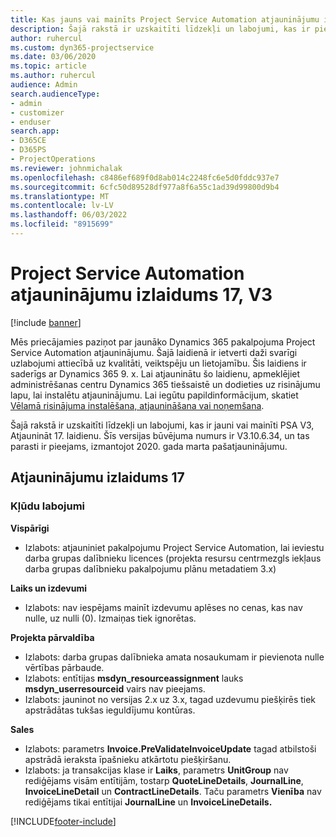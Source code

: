 ```yaml
---
title: Kas jauns vai mainīts Project Service Automation atjauninājumu izlaidumā 17, V3
description: Šajā rakstā ir uzskaitīti līdzekļi un labojumi, kas ir pieejami project service automation atjaunināšanas laidienā 17, V3.
author: ruhercul
ms.custom: dyn365-projectservice
ms.date: 03/06/2020
ms.topic: article
ms.author: ruhercul
audience: Admin
search.audienceType:
- admin
- customizer
- enduser
search.app:
- D365CE
- D365PS
- ProjectOperations
ms.reviewer: johnmichalak
ms.openlocfilehash: c8486ef689f0d8ab014c2248fc6e5d0fddc937e7
ms.sourcegitcommit: 6cfc50d89528df977a8f6a55c1ad39d99800d9b4
ms.translationtype: MT
ms.contentlocale: lv-LV
ms.lasthandoff: 06/03/2022
ms.locfileid: "8915699"
---
```

# <a name="project-service-automation-update-release-17-v3"></a>Project Service Automation atjauninājumu izlaidums 17, V3

[!include [banner](../includes/psa-now-project-operations.md)]

Mēs priecājamies paziņot par jaunāko Dynamics 365 pakalpojuma Project Service Automation atjauninājumu. Šajā laidienā ir ietverti daži svarīgi uzlabojumi attiecībā uz kvalitāti, veiktspēju un lietojamību.  Šis laidiens ir saderīgs ar Dynamics 365 9. x. Lai atjauninātu šo laidienu, apmeklējiet administrēšanas centru Dynamics 365 tiešsaistē un dodieties uz risinājumu lapu, lai instalētu atjauninājumu. Lai iegūtu papildinformācijum, skatiet [Vēlamā risinājuma instalēšana, atjaunināšana vai noņemšana](/power-platform/admin/install-remove-preferred-solution).

Šajā rakstā ir uzskaitīti līdzekļi un labojumi, kas ir jauni vai mainīti PSA V3, Atjaunināt 17. laidienu. Šīs versijas būvējuma numurs ir V3.10.6.34, un tas parasti ir pieejams, izmantojot 2020. gada marta pašatjauninājumu.


## <a name="update-release-17"></a>Atjauninājumu izlaidums 17

### <a name="bug-fixes"></a>Kļūdu labojumi

**Vispārīgi**

- Izlabots: atjauniniet pakalpojumu Project Service Automation, lai ieviestu darba grupas dalībnieku licences (projekta resursu centrmezgls iekļaus darba grupas dalībnieku pakalpojumu plānu metadatiem 3.x)
 
**Laiks un izdevumi**

- Izlabots: nav iespējams mainīt izdevumu aplēses no cenas, kas nav nulle, uz nulli (0). Izmaiņas tiek ignorētas.

**Projekta pārvaldība**

- Izlabots: darba grupas dalībnieka amata nosaukumam ir pievienota nulle vērtības pārbaude.
- Izlabots: entītijas **msdyn_resourceassignment** lauks **msdyn_userresourceid** vairs nav pieejams.
- Izlabots: jauninot no versijas 2.x uz 3.x, tagad uzdevumu piešķirēs tiek apstrādātas tukšas ieguldījumu kontūras.

**Sales**

- Izlabots: parametrs **Invoice.PreValidateInvoiceUpdate** tagad atbilstoši apstrādā ieraksta īpašnieku atkārtotu piešķiršanu.
- Izlabots: ja transakcijas klase ir **Laiks**, parametrs **UnitGroup** nav rediģējams visām entītijām, tostarp **QuoteLineDetails**, **JournalLine**, **InvoiceLineDetail** un **ContractLineDetails**. Taču parametrs **Vienība** nav rediģējams tikai entītijai **JournalLine** un **InvoiceLineDetails.**




[!INCLUDE[footer-include](../includes/footer-banner.md)]
